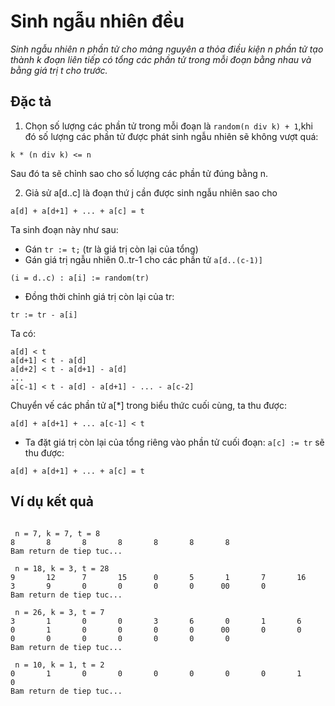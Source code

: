 ﻿# Sinh ngẫu nhiên đều

*Sinh ngẫu nhiên n phần tử cho mảng nguyên a thỏa điều kiện
n phần tử tạo thành k đoạn liên tiếp có tổng các phần tử
trong mỗi đoạn bằng nhau và bằng giá trị t cho trước.*

## Đặc tả

  1. Chọn số lượng các phần tử trong mỗi đoạn là `random(n div k) + 1`,khi đó số lượng các phần tử được phát sinh ngẫu nhiên sẽ không vượt quá:
```
k * (n div k) <= n
```
Sau đó ta sẽ chỉnh sao cho số lượng các phần tử đúng bằng n.

  2. Giả sử a[d..c] là đoạn thứ j cần được sinh ngẫu nhiên sao cho
```
a[d] + a[d+1] + ... + a[c] = t
``` 
Ta sinh đoạn này như sau:
* Gán `tr := t;` (tr là giá trị còn lại của tổng)
* Gán giá trị ngẫu nhiên 0..tr-1 cho các phần tử `a[d..(c-1)]`
```
(i = d..c) : a[i] := random(tr)
```
* Đồng thời chỉnh giá trị còn lại của tr:
```
tr := tr - a[i]
```
Ta có:
```
a[d] < t
a[d+1] < t - a[d]
a[d+2] < t - a[d+1] - a[d]
...
a[c-1] < t - a[d] - a[d+1] - ... - a[c-2]
```
Chuyển vế các phần tử a[*] trong biểu thức cuối cùng, ta thu được:
```
a[d] + a[d+1] + ... a[c-1] < t
```
* Ta đặt giá trị còn lại của tổng riêng vào phần tử cuối đoạn: `a[c] := tr` sẽ thu được:
```
a[d] + a[d+1] + ... + a[c] = t
``` 

## Ví dụ kết quả

```

 n = 7, k = 7, t = 8
8       8       8       8       8       8       8
Bam return de tiep tuc...

 n = 18, k = 3, t = 28
9       12      7       15      0       5       1       7       16      3       9       0       0       0       0      00       0
Bam return de tiep tuc...

 n = 26, k = 3, t = 7
3       1       0       0       3       6       0       1       6       0       1       0       0       0       0      00       0       0       0       0       0       0       0       0       0
Bam return de tiep tuc...

 n = 10, k = 1, t = 2
0       1       0       0       0       0       0       0       1       0
Bam return de tiep tuc...
```